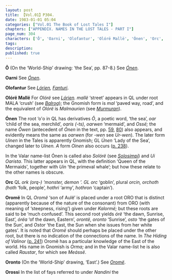 ```yaml
---
layout: post
title: 【Vol.01】P304.
date: 1983-01-01 05:04
categories: ["Vol.01 The Book of Lost Tales I"]
chapters: ["APPENDIX. NAMES IN THE LOST TALES - PART I"]
page_num: 304
characters: ['Ô', 'Oarni', 'Olofantur', 'Olórë Mallë', 'Ónen', 'Orc', 'Oromë', 'Oronto', 'Orossi']
tags: 
description: 
published: true
---
```


<B>Ô</B>  (On the ‘World-Ship’ drawing: ‘the Sea’, pp. 87-8.) See <I>[Ónen]({{site.baseurl}}/characters#Ónen)</I>.

<B>Oarni</B>   See <I>[Ónen]({{site.baseurl}}/characters#Ónen)</I>.

<B>Olofantur</B>   See <I>[Lórien]({{site.baseurl}}/characters#Lórien), [Fanturi]({{site.baseurl}}/characters#Fanturi)</I>.

<B>Olórë Mallë</B> For <I>Olórë</I> see <I>[Lórien]({{site.baseurl}}/characters#Lórien). mallë</I> ‘street’ appears in QL under root MALA ‘crush’ (see <I>[Balrog]({{site.baseurl}}/characters#Balrog)</I>); the Gnomish form is <I>mal</I> ‘paved way, road’, and the equivalent of <I>Olórë</I> is <I>Malmaurien</I> (see <I>[Murmuran]({{site.baseurl}}/characters#Murmuran)</I>).

<B>Ónen</B> The root ‘o'o in QL has derivatives <I>Ô</I>, a poetic word, ‘the sea’, <I>oar</I> ‘child of the sea, merchild’, <I>oaris (-ts), oarwen</I> ‘mermaid’, and <I>Ossë;</I> the name <I>Ôwen</I> (antecedent of <I>Ónen</I> in the text, pp. [59]({{site.baseurl}}/vol01-p59), [80]({{site.baseurl}}/vol01-p80)) also appears, and evidently means the same as <I>oarwen</I> (for <I>-wen</I> see <I>Ur-wen</I>). The later form <I>Uinen</I> in the Tales is apparently Gnomish; GL <I>Únen</I> ‘Lady of the Sea’, changed later to <I>Uinen. A</I> form <I>Oinen</I> also occurs ([p. 238]({{site.baseurl}}/vol01-p238)).

In the Valar name-list Ónen is called also <I>Solórë</I> (see <I>[Solosimpi]({{site.baseurl}}/characters#Solosimpi)</I>) and <I>Ui Oarista</I>. This latter appears in QL, with the definition ‘Queen of the Mermaids', together with <I>Uin</I> ‘the primeval whale’; but how these relate to the other names is obscure.

<B>Orc</B>   QL <I>ork (orq-) ‘monster, demon ’. GL orc</I> ‘goblin’, plural <I>orcin, orchoth (hoth</I> ‘folk, people’, <I>hothri</I> ‘army’, <I>hothron</I> ‘captain’).

<B>Oromë</B>   In QL <I>Oromë</I> ‘son of Aulë’ is placed under a root ORO that is distinct (apparently because of the nature of the consonant) from ORO (with meaning of ‘steepness, rising’) given under <I>Kalormë;</I> but these roots are said to be ‘much confused’. This second root yields <I>órë</I> ‘the dawn, Sunrise, East’, <I>órëa</I> ‘of the dawn, Eastern’, <I>orontë, oronto</I> ‘Sunrise’, <I>osto</I> ‘the gates of the Sun’, and <I>Ostor</I> ‘the East, the Sun when she issues from her white gates'. It is noted that <I>Oromë</I> should perhaps be placed under the other root, but there is no indication of the connections of the name. In <I>The Hiding of Valinor</I> ([p. 241]({{site.baseurl}}/vol01-p241)) Oromë has a particular knowledge of the East of the world. His name in Gnomish is <I>Orma;</I> and in the Valar name-list he is also called <I>Raustar</I>, for which see <I>Meássë</I>.

<B>Oronto</B>   (On the ‘World-Ship’ drawing, ‘East’.) See <I>[Oromë]({{site.baseurl}}/characters#Oromë)</I>.

<B>Orossi</B>   In the list of fays referred to under <I>Nandini</I> the

